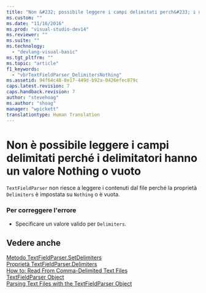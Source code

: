 ```yaml
---
title: "Non &#232; possibile leggere i campi delimitati perch&#233; i delimitatori hanno un valore Nothing o vuoto | Microsoft Docs"
ms.custom: ""
ms.date: "11/16/2016"
ms.prod: "visual-studio-dev14"
ms.reviewer: ""
ms.suite: ""
ms.technology: 
  - "devlang-visual-basic"
ms.tgt_pltfrm: ""
ms.topic: "article"
f1_keywords: 
  - "vbrTextFieldParser_DelimitersNothing"
ms.assetid: 94f64c48-8e17-449d-b92a-0426efec879c
caps.latest.revision: 7
caps.handback.revision: 7
author: "stevehoag"
ms.author: "shoag"
manager: "wpickett"
translationtype: Human Translation
---
```

# Non &#232; possibile leggere i campi delimitati perch&#233; i delimitatori hanno un valore Nothing o vuoto
`TextFieldParser` non riesce a leggere i contenuti dal file perché la proprietà `Delimiters` è impostata su `Nothing` o è vuota.  
  
### Per correggere l'errore  
  
-   Specificare un valore valido per `Delimiters`.  
  
## Vedere anche  
 [Metodo TextFieldParser.SetDelimiters](http://msdn.microsoft.com/it-it/21fa40ec-5866-4d0e-9fd9-c708a190dcc9)   
 [Proprietà TextFieldParser.Delimiters](http://msdn.microsoft.com/it-it/4eb18f4d-3011-40a9-b668-be93eed0444f)   
 [How to: Read From Comma\-Delimited Text Files](../../visual-basic/developing-apps/programming/drives-directories-files/how-to-read-from-comma-delimited-text-files.md)   
 [TextFieldParser Object](../../visual-basic/language-reference/objects/textfieldparser-object.md)   
 [Parsing Text Files with the TextFieldParser Object](../../visual-basic/developing-apps/programming/drives-directories-files/parsing-text-files-with-the-textfieldparser-object.md)
